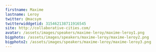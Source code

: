 ```yaml
---
firstname: Maxime 
lastname: Leroy
twitter: @macsym
twitterwiddgetid: 315462138711916545
site: http://collaborative-cities.com/
avatar: /assets/images/speakers/maxime-leroy/maxime-leroy1.png
bigphoto: /assets/images/speakers/maxime-leroy/maxime-leroy2.png
bigphoto2: /assets/images/speakers/maxime-leroy/maxime-leroy3.png
---
```


